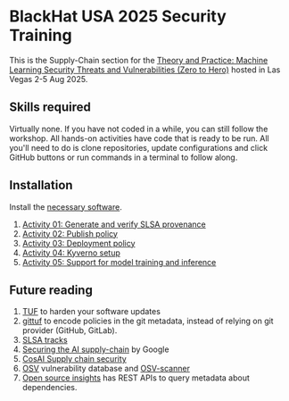 # BlackHat USA 2025 Security Training

This is the Supply-Chain section for the [Theory and Practice: Machine Learning Security Threats and Vulnerabilities (Zero to Hero)](https://www.blackhat.com/us-25/training/schedule/#theory-and-practice-machine-learning-security-threats-and-vulnerabilities-zero-to-hero-44500) hosted in Las Vegas 2-5 Aug 2025.

## Skills required

Virtually none. If you have not coded in a while, you can still follow the workshop. All hands-on activities have code that is ready to be run. 
All you'll need to do is clone repositories, update configurations and click GitHub buttons or run commands in a terminal to follow along.

## Installation

Install the [necessary software](./INSTALLATION.md).

1. [Activity 01: Generate and verify SLSA provenance](./activities/01/readme.md)
4. [Activity 02: Publish policy](./activities/02/readme.md)
5. [Activity 03: Deployment policy](./activities/03/readme.md)
6. [Activity 04: Kyverno setup](./activities/04/readme.md)
8. [Activity 05: Support for model training and inference](./activities/05/readme.md)

## Future reading

1. [TUF](https://theupdateframework.io/) to harden your software updates
1. [gittuf](https://gittuf.dev/) to encode policies in the git metadata, instead of relying on git provider (GitHub, GitLab).
1. [SLSA tracks](https://slsa.dev/spec/draft/tracks)
1. [Securing the AI supply-chain](https://research.google/pubs/securing-the-ai-software-supply-chain/) by Google
1. [CosAI Supply chain security](https://www.coalitionforsecureai.org/the-ai-supply-chain-security-imperative-6-critical-controls-every-executive-must-implement-now/)
1. [OSV](https://osv.dev/) vulnerability database and [OSV-scanner](https://github.com/google/osv-scanner)
1. [Open source insights](https://deps.dev/) has REST APIs to query metadata about dependencies.

